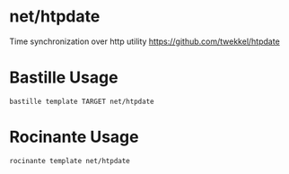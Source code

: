 # net/htpdate
Time synchronization over http utility
https://github.com/twekkel/htpdate

# Bastille Usage
```shell
bastille template TARGET net/htpdate
```

# Rocinante Usage
```shell
rocinante template net/htpdate
```
